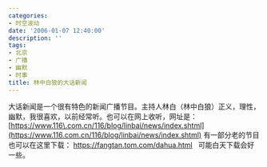 ```yaml
---
categories:
- 时空波动
date: '2006-01-07 12:40:00'
description: ''
tags:
- 北京
- 广播
- 幽默
- 时事
title: 林中白狼的大话新闻
---
```

大话新闻是一个很有特色的新闻广播节目。主持人林白（林中白狼）正义，理性，幽默，我很喜欢，以前经常听。也可以在网上收听，网址是：
[https://www.116\.com.cn/116/blog/linbai/news/index.shtml](https://www.116.com.cn/116/blog/linbai/news/index.shtml)
有一部分老的节目也可以在这里下载：
<https://fangtan.tom.com/dahua.html>
 
可能白天下载会好一些。